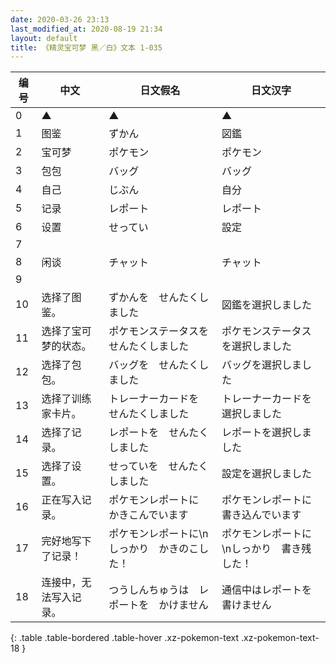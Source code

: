 ```yaml
---
date: 2020-03-26 23:13
last_modified_at: 2020-08-19 21:34
layout: default
title: 《精灵宝可梦 黑／白》文本 1-035
---
```

| 编号 | 中文 | 日文假名 | 日文汉字 |
| ---- | ---- | ---- | --- |
| 0 | ▲ | ▲ | ▲ |
| 1 | 图鉴 | ずかん | 図鑑 |
| 2 | 宝可梦 | ポケモン | ポケモン |
| 3 | 包包 | バッグ | バッグ |
| 4 | 自己 | じぶん | 自分 |
| 5 | 记录 | レポート | レポート |
| 6 | 设置 | せってい | 設定 |
| 7 | 　 | 　 | 　 |
| 8 | 闲谈 | チャット | チャット |
| 9 | 　 | 　 | 　 |
| 10 | 选择了图鉴。 | ずかんを　せんたくしました | 図鑑を選択しました |
| 11 | 选择了宝可梦的状态。 | ポケモンステータスを　せんたくしました | ポケモンステータスを選択しました |
| 12 | 选择了包包。 | バッグを　せんたくしました | バッグを選択しました |
| 13 | 选择了训练家卡片。 | トレーナーカードを　せんたくしました | トレーナーカードを選択しました |
| 14 | 选择了记录。 | レポートを　せんたくしました | レポートを選択しました |
| 15 | 选择了设置。 | せっていを　せんたくしました | 設定を選択しました |
| 16 | 正在写入记录。 | ポケモンレポートに　かきこんでいます | ポケモンレポートに書き込んでいます |
| 17 | 完好地写下了记录！ | ポケモンレポートに\nしっかり　かきのこした！ | ポケモンレポートに\nしっかり　書き残した！ |
| 18 | 连接中，无法写入记录。 | つうしんちゅうは　レポートを　かけません | 通信中はレポートを書けません |
{: .table .table-bordered .table-hover .xz-pokemon-text .xz-pokemon-text-18 }